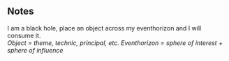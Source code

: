 Notes
-----

I am a black hole, place an object across my eventhorizon and I will consume it.  
*Object = theme, technic, principal, etc.*
*Eventhorizon = sphere of interest + sphere of influence*
